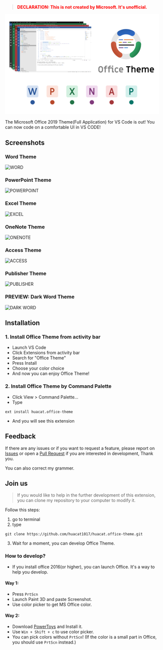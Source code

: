 >**<p style="color:red">DECLARATION: This is not created by Microsoft. It's unofficial.</p>**

<p align=center><img width=600px src=https://github.com/huacat1017/huacat.office-theme/raw/master/image/welcome.png/></p>

The Microsoft Office 2019 Theme(Full Application) for VS Code is out!
You can now code on a comfortable UI in VS CODE!

## Screenshots
### Word Theme
![WORD](https://github.com/huacat1017/huacat.office-theme/raw/master/image/word.png)

### PowerPoint Theme
![POWERPOINT](https://github.com/huacat1017/huacat.office-theme/raw/master/image/powerpoint.png)

### Excel Theme
![EXCEL](https://github.com/huacat1017/huacat.office-theme/raw/master/image/excel.png)

### OneNote Theme
![ONENOTE](https://github.com/huacat1017/huacat.office-theme/raw/master/image/onenote.png)

### Access Theme
![ACCESS](https://github.com/huacat1017/huacat.office-theme/raw/master/image/access.png)

### Publisher Theme
![PUBLISHER](https://github.com/huacat1017/huacat.office-theme/raw/master/image/publisher.png)

### **PREVIEW:** Dark Word Theme
![DARK WORD](https://github.com/huacat1017/huacat.office-theme/raw/master/image/dark-word.png)

## Installation
### 1. Install Office Theme from activity bar
- Launch VS Code
- Click Extensions from activity bar
- Search for "Office Theme"
- Press Install
- Choose your color choice
- And now you can enjoy Office Theme!

### 2. Install Office Theme by Command Palette
- Click View > Command Palette...
- Type
```
ext install huacat.office-theme
```
- And you will see this extension

## Feedback
If there are any issues or if you want to request a feature, please report on [Issues](https://github.com/huacat1017/huacat.office-theme/issues) or open a [Pull Request](https://github.com/huacat1017/huacat.office-theme/pulls) if you are interested in development, Thank you.

You can also correct my grammer.

## Join us
> If you would like to help in the further development of this extension, you can clone my repository to your computer to modify it.

Follow this steps:
1. go to terminal
2. type
```
git clone https://github.com/huacat1017/huacat.office-theme.git
```
3. Wait for a moment, you can develop Office Theme.

### How to develop?
- If you install office 2016(or higher), you can launch Office. It's a way to help you develop.
#### Way 1:
- Press `PrtScn`
- Launch Paint 3D and paste Screenshot.
- Use color picker to get MS Office color.

#### Way 2:
- Download [PowerToys](https://github.com/microsoft/PowerToys/releases) and Install it.
- Use `Win + Shift + c` to use color picker.
- You can pick colors without `PrtScn`! (If the color is a small part in Office, you should use `PrtScn` instead.)
